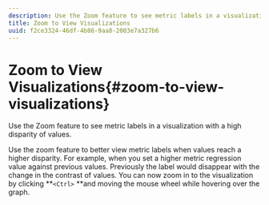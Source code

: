 ```yaml
---
description: Use the Zoom feature to see metric labels in a visualization with a high disparity of values.
title: Zoom to View Visualizations
uuid: f2ce3324-46df-4b86-9aa8-2003e7a327b6
---
```


# Zoom to View Visualizations{#zoom-to-view-visualizations}

Use the Zoom feature to see metric labels in a visualization with a high disparity of values.

Use the zoom feature to better view metric labels when values reach a higher disparity. For example, when you set a higher metric regression value against previous values. Previously the label would disappear with the change in the contrast of values. You can now zoom in to the visualization by clicking **`<Ctrl>` **and moving the mouse wheel while hovering over the graph. 

